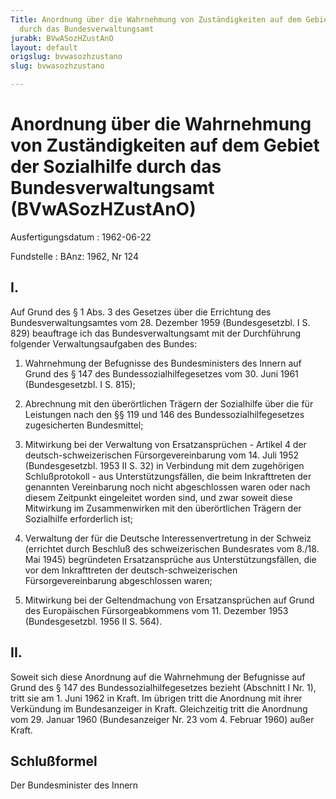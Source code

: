 ```yaml
---
Title: Anordnung über die Wahrnehmung von Zuständigkeiten auf dem Gebiet der Sozialhilfe
  durch das Bundesverwaltungsamt
jurabk: BVwASozHZustAnO
layout: default
origslug: bvwasozhzustano
slug: bvwasozhzustano

---
```


# Anordnung über die Wahrnehmung von Zuständigkeiten auf dem Gebiet der Sozialhilfe durch das Bundesverwaltungsamt (BVwASozHZustAnO)

Ausfertigungsdatum
:   1962-06-22

Fundstelle
:   BAnz: 1962, Nr 124

## I.

Auf Grund des § 1 Abs. 3 des Gesetzes über die Errichtung des
Bundesverwaltungsamtes vom 28. Dezember 1959 (Bundesgesetzbl. I S.
829) beauftrage ich das Bundesverwaltungsamt mit der Durchführung
folgender Verwaltungsaufgaben des Bundes:

1.  Wahrnehmung der Befugnisse des Bundesministers des Innern auf Grund
    des § 147 des Bundessozialhilfegesetzes vom 30. Juni 1961
    (Bundesgesetzbl. I S. 815);


2.  Abrechnung mit den überörtlichen Trägern der Sozialhilfe über die für
    Leistungen nach den §§ 119 und 146 des Bundessozialhilfegesetzes
    zugesicherten Bundesmittel;


3.  Mitwirkung bei der Verwaltung von Ersatzansprüchen - Artikel 4 der
    deutsch-schweizerischen Fürsorgevereinbarung vom 14. Juli 1952
    (Bundesgesetzbl. 1953 II S. 32) in Verbindung mit dem zugehörigen
    Schlußprotokoll - aus Unterstützungsfällen, die beim Inkrafttreten der
    genannten Vereinbarung noch nicht abgeschlossen waren oder nach diesem
    Zeitpunkt eingeleitet worden sind, und zwar soweit diese Mitwirkung im
    Zusammenwirken mit den überörtlichen Trägern der Sozialhilfe
    erforderlich ist;


4.  Verwaltung der für die Deutsche Interessenvertretung in der Schweiz
    (errichtet durch Beschluß des schweizerischen Bundesrates vom 8./18.
    Mai 1945) begründeten Ersatzansprüche aus Unterstützungsfällen, die
    vor dem Inkrafttreten der deutsch-schweizerischen Fürsorgevereinbarung
    abgeschlossen waren;


5.  Mitwirkung bei der Geltendmachung von Ersatzansprüchen auf Grund des
    Europäischen Fürsorgeabkommens vom 11. Dezember 1953 (Bundesgesetzbl.
    1956 II S. 564).

## II.

Soweit sich diese Anordnung auf die Wahrnehmung der Befugnisse auf
Grund des § 147 des Bundessozialhilfegesetzes bezieht (Abschnitt I Nr.
1), tritt sie am 1. Juni 1962 in Kraft. Im übrigen tritt die Anordnung
mit ihrer Verkündung im Bundesanzeiger in Kraft. Gleichzeitig tritt
die Anordnung vom 29. Januar 1960 (Bundesanzeiger Nr. 23 vom 4.
Februar 1960) außer Kraft.

## Schlußformel

Der Bundesminister des Innern

